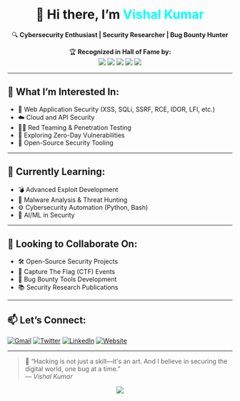 <!-- Animated Rain Background -->


<h1 align="center">
  👋 Hi there, I’m <span style="color:#00ffff;">Vishal Kumar</span>
</h1>

<p align="center">
  🔍 <b>Cybersecurity Enthusiast | Security Researcher | Bug Bounty Hunter</b>
</p>

<p align="center">
  🏆 <b>Recognized in Hall of Fame by:</b><br>
  <img src="https://img.shields.io/badge/Google-HoF-blue?logo=google&style=for-the-badge">
  <img src="https://img.shields.io/badge/Apple-HoF-black?logo=apple&style=for-the-badge">
  <img src="https://img.shields.io/badge/Oracle-HoF-red?logo=oracle&style=for-the-badge">
  <img src="https://img.shields.io/badge/NASA-HoF-gray?logo=nasa&style=for-the-badge">
  <img src="https://img.shields.io/badge/BBC-HoF-purple?logo=bbc&style=for-the-badge">
</p>

---

## 👀 What I’m Interested In:
- 🚨 Web Application Security (XSS, SQLi, SSRF, RCE, IDOR, LFI, etc.)
- ☁️ Cloud and API Security
- 🕵️‍♂️ Red Teaming & Penetration Testing
- 🧬 Exploring Zero-Day Vulnerabilities
- 🔧 Open-Source Security Tooling

---

## 🌱 Currently Learning:
- 💣 Advanced Exploit Development  
- 🐍 Malware Analysis & Threat Hunting  
- ⚙️ Cybersecurity Automation (Python, Bash)  
- 🤖 AI/ML in Security

---

## 🤝 Looking to Collaborate On:
- 🛠 Open-Source Security Projects  
- 🎯 Capture The Flag (CTF) Events  
- 🧰 Bug Bounty Tools Development  
- 📚 Security Research Publications

---

## 📫 Let’s Connect:

[![Gmail](https://img.shields.io/badge/Gmail-D14836?logo=gmail&logoColor=white&style=for-the-badge)](mailto:vishalkumar957039@gmail.com)
[![Twitter](https://img.shields.io/badge/Twitter-1DA1F2?logo=twitter&logoColor=white&style=for-the-badge)](https://twitter.com/HackTheMatrix7)
[![LinkedIn](https://img.shields.io/badge/LinkedIn-0077B5?logo=linkedin&logoColor=white&style=for-the-badge)](https://www.linkedin.com/in/vishal-kumar-0050b0233/)
[![Website](https://img.shields.io/badge/Website-ThreadSecurity.org-0A66C2?style=for-the-badge)](https://threadsecurity.org)

---

> 🧠 “Hacking is not just a skill—it's an art. And I believe in securing the digital world, one bug at a time.”  
> — *Vishal Kumar*

<!-- Optional footer -->
<p align="center">
  <img src="https://capsule-render.vercel.app/api?type=waving&color=00ffff&height=120&section=footer"/>
</p>

